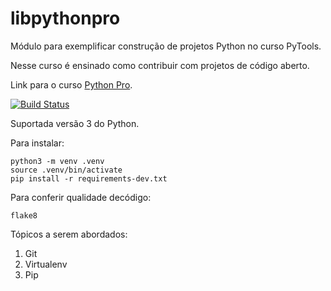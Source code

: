 # libpythonpro
Módulo para exemplificar construção de projetos Python no curso PyTools.

Nesse curso é ensinado como contribuir com projetos de código aberto.

Link para o curso [Python Pro](https://www.python.pro.br/).

[![Build Status](https://travis-ci.com/vitorpvcampos/libpythonpro.svg?branch=master)](https://travis-ci.com/vitorpvcampos/libpythonpro)

Suportada versão 3 do Python.

Para instalar:
```console
python3 -m venv .venv
source .venv/bin/activate
pip install -r requirements-dev.txt
```
Para conferir qualidade decódigo:
````console
flake8
````

Tópicos a serem abordados:
1. Git
2. Virtualenv
3. Pip